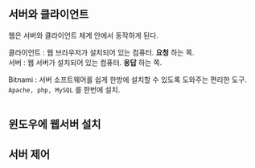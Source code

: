 ## 서버와 클라이언트

웹은 서버와 클라이언트 체계 안에서 동작하게 된다.  

클라이언트 : 웹 브라우저가 설치되어 있는 컴퓨터. **요청** 하는 쪽.  
서버 : 웹 서버가 설치되어 있는 컴퓨터. **응답** 하는 쪽.  

Bitnami : 서버 소프트웨어를 쉽게 한방에 설치할 수 있도록 도와주는 편리한 도구. `Apache, php, MySQL` 를 한번에 설치.  
```

```

## 윈도우에 웹서버 설치

## 서버 제어
